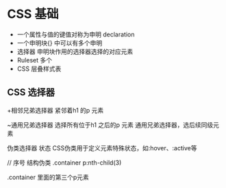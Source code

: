 # CSS 基础

- 一个属性与值的键值对称为申明 declaration
- 一个申明块{} 中可以有多个申明
- 选择器 申明块作用的选择器选择的对应元素
- Ruleset 多个
- CSS 层叠样式表

## CSS 选择器

+相邻兄弟选择器 紧邻着h1 的p 元素

~通用兄弟选择器 选择所有位于h1 之后的p 元素
  通用兄弟选择器，选后续同级元素

伪类选择器 状态
  CSS伪类用于定义元素特殊状态，如:hover、:active等

// 序号
结构伪类
.container p:nth-child(3)

.container 里面的第三个p元素